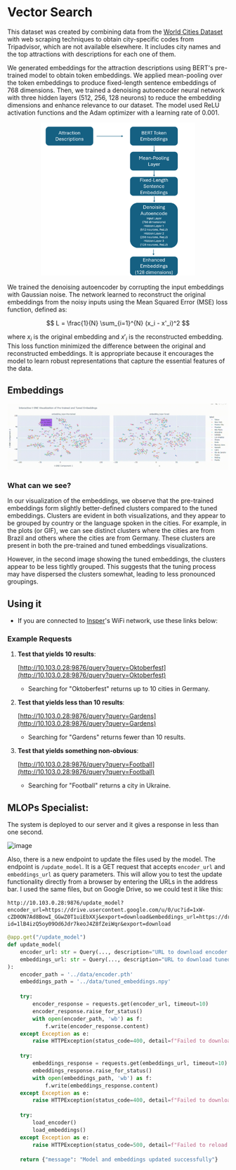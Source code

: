 # Vector Search

This dataset was created by combining data from the [World Cities Dataset](https://www.kaggle.com/datasets/viswanathanc/world-cities-datasets) with web scraping techniques to obtain city-specific codes from Tripadvisor, which are not available elsewhere.
It includes city names and the top attractions with descriptions for each one of them.

We generated embeddings for the attraction descriptions using BERT's pre-trained model to obtain token embeddings. We applied mean-pooling over the token embeddings to produce fixed-length sentence embeddings of 768 dimensions. Then, we trained a denoising autoencoder neural network with three hidden layers (512, 256, 128 neurons) to reduce the embedding dimensions and enhance relevance to our dataset. The model used ReLU activation functions and the Adam optimizer with a learning rate of 0.001.

<p align="center"><img src="image.png" alt="alt text" width="350"></p>


We trained the denoising autoencoder by corrupting the input embeddings with Gaussian noise. The network learned to reconstruct the original embeddings from the noisy inputs using the Mean Squared Error (MSE) loss function, defined as:

$$
L = \frac{1}{N} \sum_{i=1}^{N} (x_i - x'_i)^2
$$

where $x_i$ is the original embedding and $x'_i$ is the reconstructed embedding. This loss function minimized the difference between the original and reconstructed embeddings. It is appropriate because it encourages the model to learn robust representations that capture the essential features of the data.


## Embeddings

![alt text](<2024110715321-ezgif.com-crop (1).gif>)


### What can we see?

In our visualization of the embeddings, we observe that the pre-trained embeddings form slightly better-defined clusters compared to the tuned embeddings. Clusters are evident in both visualizations, and they appear to be grouped by country or the language spoken in the cities. For example, in the plots (or GIF), we can see distinct clusters where the cities are from Brazil and others where the cities are from Germany. These clusters are present in both the pre-trained and tuned embeddings visualizations.

However, in the second image showing the tuned embeddings, the clusters appear to be less tightly grouped. This suggests that the tuning process may have dispersed the clusters somewhat, leading to less pronounced groupings.

## Using it

- If you are connected to [Insper](https://www.insper.edu.br/en/home)'s WiFi network, use these links below:
### Example Requests

1. **Test that yields 10 results**:
    
    [http://10.103.0.28:9876/query?query=Oktoberfest](http://10.103.0.28:9876/query?query=Oktoberfest)
   
   - Searching for "Oktoberfest" returns up to 10 cities in Germany.

2. **Test that yields less than 10 results**:
    
    [http://10.103.0.28:9876/query?query=Gardens](http://10.103.0.28:9876/query?query=Gardens)
    
   - Searching for "Gardens" returns fewer than 10 results.

3. **Test that yields something non-obvious**:
    
    [http://10.103.0.28:9876/query?query=Football](http://10.103.0.28:9876/query?query=Football)

    - Searching for "Football" returns a city in Ukraine.

## MLOPs Specialist:

The system is deployed to our server and it gives a response in less than one second.

![image](https://github.com/user-attachments/assets/ba9ccf41-0264-4d80-b077-2c27acaa8b59)

Also, there is a new endpoint to update the files used by the model.
The endpoint is `/update_model`. It is a GET request that accepts `encoder_url` and `embeddings_url` as query parameters. This will allow you to test the update functionality directly from a browser by entering the URLs in the address bar.
I used the same files, but on Google Drive, so we could test it like this:

```
http://10.103.0.28:9876/update_model?encoder_url=https://drive.usercontent.google.com/u/0/uc?id=1xW-cZD0ON7Ad8BowI_GGwZ0T1uiEbXXj&export=download&embeddings_url=https://drive.usercontent.google.com/u/0/uc?id=1lB4izQ5oy09Od6Jdr7keoJ4Z8fZeiWqr&export=download
```
```py
@app.get("/update_model")
def update_model(
    encoder_url: str = Query(..., description="URL to download encoder.pth"),
    embeddings_url: str = Query(..., description="URL to download tuned_embeddings.npy")
):
    encoder_path = '../data/encoder.pth'
    embeddings_path = '../data/tuned_embeddings.npy'
    
    try:
        encoder_response = requests.get(encoder_url, timeout=10)
        encoder_response.raise_for_status()
        with open(encoder_path, 'wb') as f:
            f.write(encoder_response.content)
    except Exception as e:
        raise HTTPException(status_code=400, detail=f"Failed to download encoder: {e}")
    
    try:
        embeddings_response = requests.get(embeddings_url, timeout=10)
        embeddings_response.raise_for_status()
        with open(embeddings_path, 'wb') as f:
            f.write(embeddings_response.content)
    except Exception as e:
        raise HTTPException(status_code=400, detail=f"Failed to download embeddings: {e}")
    
    try:
        load_encoder()
        load_embeddings()
    except Exception as e:
        raise HTTPException(status_code=500, detail=f"Failed to reload model and embeddings: {e}")
    
    return {"message": "Model and embeddings updated successfully"}

```
